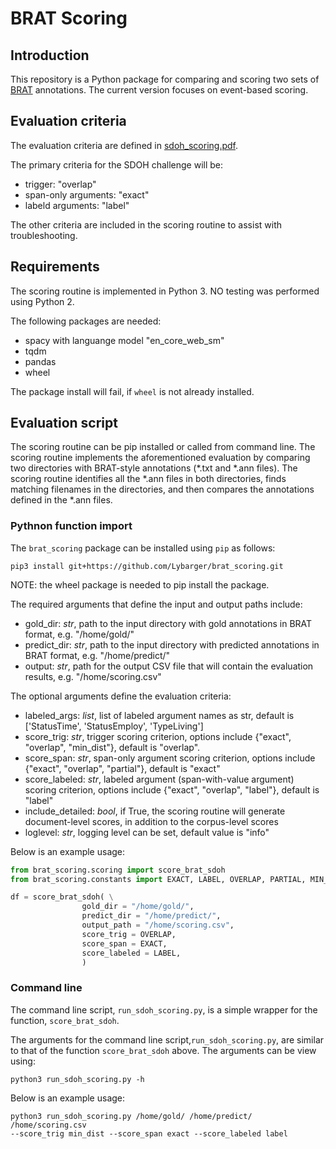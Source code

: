 # BRAT Scoring

## Introduction
This repository is a Python package for comparing and scoring two sets of [BRAT](https://brat.nlplab.org/) annotations. The current version focuses on event-based scoring.

## Evaluation criteria
The evaluation criteria are defined in [sdoh_scoring.pdf](docs/sdoh_scoring.pdf).

The primary criteria for the SDOH challenge will be:
- trigger: "overlap"
- span-only arguments: "exact"
- labeld arguments: "label"    

The other criteria are included in the scoring routine to assist with troubleshooting.

## Requirements
The scoring routine is implemented in Python 3. NO testing was performed using Python 2.

The following packages are needed:
- spacy with languange model "en_core_web_sm"
- tqdm
- pandas
- wheel
 
 The package install will fail, if `wheel` is not already installed. 

## Evaluation script
The scoring routine can be pip installed or called from command line. The scoring routine implements the aforementioned evaluation by comparing two directories with BRAT-style annotations (*.txt and *.ann files). The scoring routine identifies all the *.ann files in both directories, finds matching filenames in the directories, and then compares the annotations defined in the *.ann files.

### Pythnon function import
 The `brat_scoring` package can be installed using `pip` as follows:

```
pip3 install git+https://github.com/Lybarger/brat_scoring.git
```
NOTE: the wheel package is needed to pip install the package.

The required arguments that define the input and output paths include:
- gold_dir: *str*, path to the input directory with gold annotations in BRAT format, e.g. "/home/gold/"
- predict_dir: *str*, path to the input directory with predicted annotations in BRAT format, e.g. "/home/predict/"
- output: *str*, path for the output CSV file that will contain the evaluation results, e.g. "/home/scoring.csv"

The optional arguments define the evaluation criteria:
- labeled_args: *list*, list of labeled argument names as str, default is ['StatusTime', 'StatusEmploy', 'TypeLiving']
- score_trig: *str*, trigger scoring criterion, options include {"exact", "overlap", "min\_dist"}, default is "overlap".
- score_span: *str*, span-only argument scoring criterion, options include {"exact", "overlap", "partial"}, default is "exact"
- score_labeled: *str*, labeled argument (span-with-value argument) scoring criterion, options include {"exact", "overlap", "label"}, default is "label"    
- include_detailed: *bool*, if True, the scoring routine will generate document-level scores, in addition to the corpus-level scores
- loglevel: *str*, logging level can be set, default value is "info"

Below is an example usage:

```python
from brat_scoring.scoring import score_brat_sdoh
from brat_scoring.constants import EXACT, LABEL, OVERLAP, PARTIAL, MIN_DIST

df = score_brat_sdoh( \
                gold_dir = "/home/gold/",
                predict_dir = "/home/predict/", 
                output_path = "/home/scoring.csv",
                score_trig = OVERLAP,
                score_span = EXACT,
                score_labeled = LABEL,
                )
```


### Command line
The command line script, `run_sdoh_scoring.py`, is a simple wrapper for the function, `score_brat_sdoh`.

The arguments for the command line script,`run_sdoh_scoring.py`, are similar to that of the function `score_brat_sdoh` above. The arguments can be view using:
```
python3 run_sdoh_scoring.py -h
```

Below is an example usage:
```
python3 run_sdoh_scoring.py /home/gold/ /home/predict/ /home/scoring.csv
--score_trig min_dist --score_span exact --score_labeled label
```
